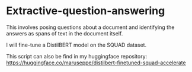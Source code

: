 # Extractive-question-answering

This involves posing questions about a document and identifying the answers as spans of text in the document itself.

I will fine-tune a DistilBERT model on the SQUAD dataset. 

This script can also be find in my huggingface repository:
https://huggingface.co/maruseppe/distilbert-finetuned-squad-accelerate
